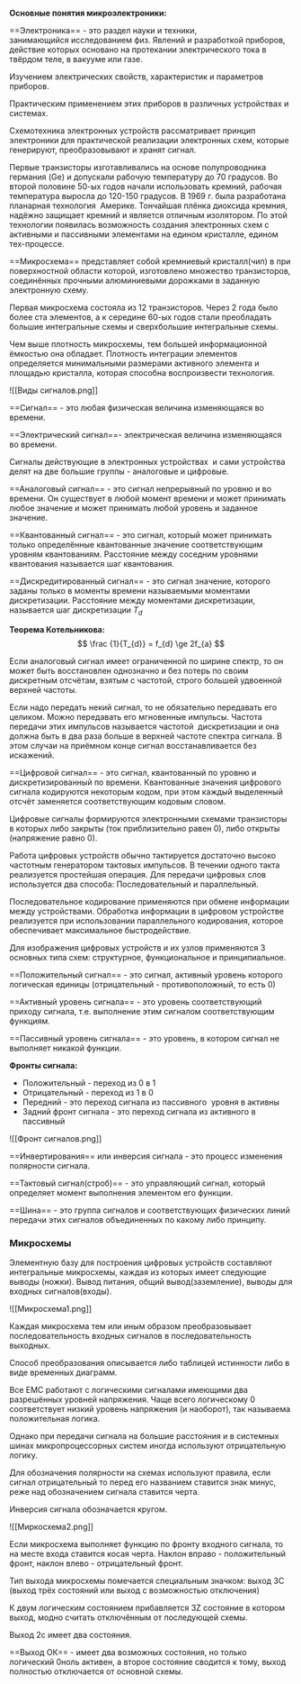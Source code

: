 
**Основные понятия микроэлектроники:**

==Электроника== - это раздел науки и техники, занимающийся исследованием физ. Явлений и разработкой приборов, действие которых основано на протекании электрического тока в твёрдом теле, в вакууме или газе.
  
Изучением электрических свойств, характеристик и параметров приборов.
  
Практическим применением этих приборов в различных устройствах и системах.

Схемотехника электронных устройств рассматривает принцип электроники для практической реализации электронных схем, которые генерируют, преобразовывают и хранят сигнал.

Первые транзисторы изготавливались на основе полупроводника германия (Ge) и допускали рабочую температуру до 70 градусов. Во второй половине 50-ых годов начали использовать кремний, рабочая температура выросла до 120-150 градусов. В 1969 г. была разработана планарная технология  Америке. Тончайшая плёнка диоксида кремния, надёжно защищает кремний и является отличным изолятором. По этой технологии появилась возможность создания электронных схем с активными и пассивными элементами на едином кристалле, едином тех-процессе.

==Микросхема== представляет собой кремниевый кристалл(чип) в при поверхностной области которой, изготовлено множество транзисторов, соединённых прочными алюминиевыми дорожками в заданную электронную схему.

Первая микросхема состояла из 12 транзисторов. Через 2 года было более ста элементов, а к середине 60-ых годов стали преобладать большие интегральные схемы и сверхбольшие интегральные схемы.

Чем выше плотность микросхемы, тем большей информационной ёмкостью она обладает. Плотность интеграции элементов определяется минимальными размерами активного элемента и площадью кристалла, которая способна воспроизвести технология.

![[Виды сигналов.png]]

==Сигнал== - это любая физическая величина изменяющаяся во времени.

==Электрический сигнал==- электрическая величина изменяющаяся во времени.

Сигналы действующие в электронных устройствах  и сами устройства делят на две большие группы - аналоговые и цифровые.

==Аналоговый сигнал== - это сигнал непрерывный по уровню и во времени.
Он существует в любой момент времени и может принимать любое значение и может принимать любой уровень и заданное значение.

==Квантованный сигнал== - это сигнал, который может принимать только определённые квантованные значение соответствующим уровням квантованиям. Расстояние между соседним уровнями квантования называется шаг квантования.

==Дискредитированный сигнал== - это сигнал значение, которого заданы только в моменты времени называемыми моментами дискретизации. Расстояние между моментами дискретизации, называется шаг дискретизации $T_d$

**Теорема Котельникова:**
$$ \frac {1}{T_{d}} = f_{d} \ge 2f_{a} $$


Если аналоговый сигнал имеет ограниченной по ширине спектр, то он может быть восстановлен однозначно и без потерь по своим дискретным отсчётам, взятым с частотой, строго большей удвоенной верхней частоты.

Если надо передать некий сигнал, то не обязательно передавать его целиком. Можно передавать его мгновенные импульсы. Частота передачи этих импульсов называется частотой  дискретизации и она должна быть в два раза больше в верхней частоте спектра сигнала. В этом случаи на приёмном конце сигнал восстанавливается без искажений.

==Цифровой сигнал== - это сигнал, квантованный по уровню и дискретизированный по времени. Квантованные значения цифрового сигнала кодируются некоторым кодом, при этом каждый выделенный отсчёт заменяется соответствующим кодовым словом.

Цифровые сигналы формируются электронными схемами транзисторы в которых либо закрыты (ток приблизительно равен 0), либо открыты (напряжение равно 0).

Работа цифровых устройств обычно тактируется достаточно высоко частотным генератором тактовых импульсов. В течении одного такта реализуется простейшая операция. Для передачи цифровых слов используется два способа: Последовательный и параллельный.

Последовательное кодирование применяются при обмене информации между устройствами. Обработка информации в цифровом устройстве реализуется при использовании параллельного кодирования, которое обеспечивает максимальное быстродействие.

Для изображения цифровых устройств и их узлов применяются 3 основных типа схем: структурное, функциональное и принципиальное.

==Положительный сигнал== - это сигнал, активный уровень которого логическая единицы (отрицательный - противоположный, то есть 0)

==Активный уровень сигнала== - это уровень соответствующий приходу сигнала, т.е. выполнение этим сигналом соответствующим функциям.

==Пассивный уровень сигнала== - это уровень, в котором сигнал не выполняет никакой функции.

**Фронты сигнала:**
* Положительный - переход из 0 в 1
* Отрицательный - переход из 1 в 0
* Передний - это переход сигнала из пассивного  уровня в активны
* Задний фронт сигнала - это переход сигнала из активного в пассивный

![[Фронт сигналов.png]]

==Инвертирования== или инверсия сигнала - это процесс изменения полярности сигнала.

==Тактовый сигнал(строб)== - это управляющий сигнал, который определяет момент выполнения элементом его функции.

==Шина== - это группа сигналов и соответствующих физических линий передачи этих сигналов объединенных по какому либо принципу.

### Микросхемы

Элементную базу для построения цифровых устройств составляют интегральные микросхемы, каждая из которых имеет следующие выводы (ножки). Вывод питания, общий вывод(заземление), выводы для входных сигналов(входы).

![[Микросхема1.png]]

Каждая микросхема тем или иным образом преобразовывает последовательность входных сигналов в последовательность выходных.

Способ преобразования описывается либо таблицей истинности либо в виде временных диаграмм.

Все ЕМС работают с логическими сигналами имеющими два разрешённых уровней напряжения. Чаще всего логическому 0 соответствует низкий уровень напряжения (и наоборот), так называема положительная логика.

Однако при передачи сигнала на большие расстояния и в системных шинах микропроцессорных систем иногда используют отрицательную логику.

Для обозначения полярности на схемах используют правила, если сигнал отрицательный то перед его названием ставится знак минус, реже над обозначением сигнала ставится черта.

Инверсия сигнала обозначается кругом.

![[Миркосхема2.png]]

Если микросхема выполняет функцию по фронту входного сигнала, то на месте входа ставится косая черта. Наклон вправо - положительный фронт, наклон влево - отрицательный фронт.

Тип выхода микросхемы помечается специальным значком: выход 3С (выход трёх состояний или выход с возможностью отключения)

К двум логическим состоянием прибавляется 3Z состояние в котором выход, модно считать отключённым от последующей схемы.

Выход 2c имеет два состояния.

==Выход ОК== - имеет два возможных состояния, но только логический 0ноль активен, а второе состояние сводится к тому, выход полностью отключается от основной схемы.
